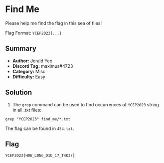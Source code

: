 # Find Me
Please help me find the flag in this sea of files!

Flag Format: `YCEP2023{...}`

## Summary
+ **Author:** Jerald Yeo
+ **Discord Tag:** maximus#4723
+ **Category:** Misc
+ **Difficulty:** Easy

## Solution
1. The `grep` command can be used to find occurrences of `YCEP2023` string in all .txt files:
```
grep "YCEP2023" find_me/*.txt
```
The flag can be found in `454.txt`.

## Flag
```
YCEP2023{H0W_L0NG_D1D_17_T4K3?}
```